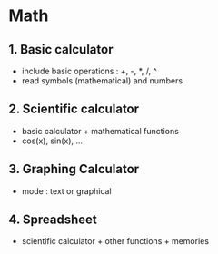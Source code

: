 # Math  
## 1. Basic calculator  
- include basic operations : +, -, \*, \/, \^  
- read symbols (mathematical) and numbers  
  
## 2. Scientific calculator  
- basic calculator + mathematical functions  
- cos(x), sin(x), ...
  
## 3. Graphing Calculator
- mode : text or graphical

## 4. Spreadsheet
- scientific calculator + other functions + memories 
  
